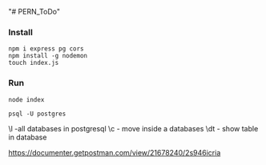 "# PERN_ToDo"

### Install

```
npm i express pg cors
npm install -g nodemon
touch index.js
```

### Run

```
node index
```

```
psql -U postgres
```

\l -all databases in postgresql
\c - move inside a databases
\dt - show table in database

https://documenter.getpostman.com/view/21678240/2s946icria
